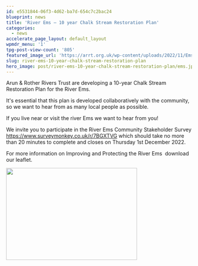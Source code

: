 ```yaml
---
id: e5531844-06f3-4d62-ba7d-654c7c2bac24
blueprint: news
title: 'River Ems – 10 year Chalk Stream Restoration Plan'
categories:
  - news
accelerate_page_layout: default_layout
wpmdr_menu: '1'
tpg-post-view-count: '805'
featured_image_url: 'https://arrt.org.uk/wp-content/uploads/2022/11/Ems.jpg'
slug: river-ems-10-year-chalk-stream-restoration-plan
hero_image: post/river-ems-10-year-chalk-stream-restoration-plan/ems.jpg
---
```

<p>Arun &amp; Rother Rivers Trust are developing a 10-year Chalk Stream Restoration Plan for the River Ems.</p>
<p>It's essential that this plan is developed collaboratively with the community, so we want to hear from as many local people as possible.</p>
<p>If you live near or visit the river Ems we want to hear from you!</p>
<p>We invite you to participate in the River Ems Community Stakeholder Survey <a href="https://www.surveymonkey.co.uk/r/7BGXTVG">https://www.surveymonkey.co.uk/r/7BGXTVG</a> which should take no more than 20 minutes to complete and closes on Thursday 1st December 2022.</p>
<p>For more information on Improving and Protecting the River Ems  download our leaflet.</p>
<p><a href="https://arrt.org.uk/wp-content/uploads/2022/11/ARRT_DL_Leaflet_RiverEms_v3.pdf"><img class="size-medium wp-image-2928 alignleft" src="https://arrt.org.uk/wp-content/uploads/2022/11/Ems_Leaflet-355x250.jpg" alt="" width="355" height="250" /></a></p>
